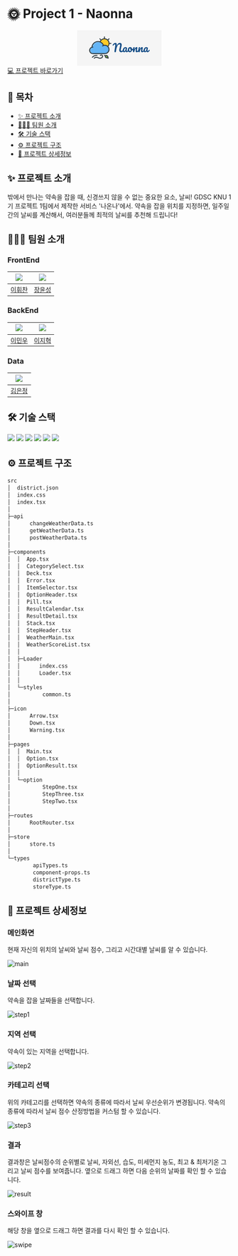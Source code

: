 # 🌞 Project 1 - Naonna

<div style="display:flex;justify-content:center;"><img alt="나온나 로고"src="public/image/logo/NaonnaMain.png"/></div>
<a href="https://naonna.netlify.app">💻 프로젝트 바로가기</a>

## 📑 목차

- [✨ 프로젝트 소개](#-프로젝트-소개)
- [🧑‍🤝‍🧑 팀원 소개](#-팀원-소개)
- [🛠️ 기술 스택](#%EF%B8%8F-%EA%B8%B0%EC%88%A0-%EC%8A%A4%ED%83%9D)
- [⚙ 프로젝트 구조](#-프로젝트-구조)
- [📝 프로젝트 상세정보](#-프로젝트-상세정보)
## ✨ 프로젝트 소개

밖에서 만나는 약속을 잡을 때, 신경쓰지 않을 수 없는 중요한 요소, 날씨! GDSC KNU 1기 프로젝트 1팀에서 제작한 서비스 '나온나'에서. 약속을 잡을 위치를 지정하면, 일주일간의 날씨를 계산해서, 여러분들께 최적의 날씨를 추천해 드립니다!

## 🧑‍🤝‍🧑 팀원 소개

### FrontEnd

| [<img src="https://github.com/kasterra.png" width="100px">](https://github.com/kasterra) | [<img src="https://github.com/JangYunSeong.png" width="100px">](https://github.com/JangYunSeong) |
| :--------------------------------------------------------------------------------------: | :----------------------------------------------------------------------------------------------: |
|                          [이휘찬](https://github.com/kasterra)                           |                            [장윤성](https://github.com/JangYunSeong)                             |

### BackEnd

| [<img src="https://github.com/lmw7414.png" width="100px">](https://github.com/lmw7414) | [<img src="https://github.com/olzlgur.png" width="100px">](https://github.com/olzlgur) |
| :------------------------------------------------------------------------------------: | :------------------------------------------------------------------------------------: |
|                          [이민우](https://github.com/lmw7414)                          |                          [이지혁](https://github.com/olzlgur)                          |

### Data

| [<img src="https://github.com/ezzkimm.png" width="100px">](https://github.com/ezzkimm) |
| :------------------------------------------------------------------------------------: |
|                          [김은정](https://github.com/ezzkimm)                          |

## 🛠️ 기술 스택


<img src="https://img.shields.io/badge/TypeScript-3178C6?style=for-the-badge&logo=TypeScript&logoColor=white">
<img src="https://img.shields.io/badge/React 18-61DAFB?style=for-the-badge&logo=React&logoColor=white">
<img src="https://img.shields.io/badge/Create React App-09D3AC?style=for-the-badge&logo=Create%20React%20App&logoColor=white">

<img src="https://img.shields.io/badge/Styled component-DB7093?style=for-the-badge&logo=Styled%20Components&logoColor=white">

<img src="https://img.shields.io/badge/React Query-FF4154?style=for-the-badge&logo=React%20Query&logoColor=white">
<img src="https://img.shields.io/badge/Zustand-433E38?style=for-the-badge&logoColor=white">


## ⚙ 프로젝트 구조

```
src
│  district.json
│  index.css
│  index.tsx
│  
├─api
│      changeWeatherData.ts
│      getWeatherData.ts
│      postWeatherData.ts
│      
├─components
│  │  App.tsx
│  │  CategorySelect.tsx
│  │  Deck.tsx
│  │  Error.tsx
│  │  ItemSelector.tsx
│  │  OptionHeader.tsx
│  │  Pill.tsx
│  │  ResultCalendar.tsx
│  │  ResultDetail.tsx
│  │  Stack.tsx
│  │  StepHeader.tsx
│  │  WeatherMain.tsx
│  │  WeatherScoreList.tsx
│  │  
│  ├─Loader
│  │      index.css
│  │      Loader.tsx
│  │      
│  └─styles
│          common.ts
│          
├─icon
│      Arrow.tsx
│      Down.tsx
│      Warning.tsx
│      
├─pages
│  │  Main.tsx
│  │  Option.tsx
│  │  OptionResult.tsx
│  │  
│  └─option
│          StepOne.tsx
│          StepThree.tsx
│          StepTwo.tsx
│          
├─routes
│      RootRouter.tsx
│      
├─store
│      store.ts
│      
└─types
        apiTypes.ts
        component-props.ts
        districtType.ts
        storeType.ts
```
## 📝 프로젝트 상세정보

### 메인화면

현재 자신의 위치의 날씨와 날씨 점수, 그리고 시간대별 날씨를 알 수 있습니다.

![main](https://user-images.githubusercontent.com/46878756/170858774-5f3b7d7f-2a00-4ef7-bbbe-9fdd80b0aa77.png)

### 날짜 선택

약속을 잡을 날짜들을 선택합니다.

![step1](https://user-images.githubusercontent.com/46878756/170858715-ae6ab953-25cd-47bc-a644-c7f70477c3ff.png)

### 지역 선택

약속이 있는 지역을 선택합니다.

![step2](https://user-images.githubusercontent.com/46878756/170858711-1183e7e5-7d91-46e4-8503-d592a4e9b30d.png)

### 카테고리 선택

위의 카테고리를 선택하면 약속의 종류에 따라서 날씨 우선순위가 변경됩니다. 약속의 종류에 따라서 날씨 점수 산정방법을 커스텀 할 수 있습니다.

![step3](https://user-images.githubusercontent.com/46878756/170858718-5f0e9fd5-9b2d-4f7e-bd67-8853f13e969e.png)

### 결과

결과창은 날씨점수의 순위별로 날씨, 자외선, 습도, 미세먼지 농도, 최고 & 최저기온 그리고 날씨 점수를 보여줍니다. 옆으로 드래그 하면 다음 순위의 날짜를 확인 할 수 있습니다.  

![result](https://user-images.githubusercontent.com/46878756/170858720-81c81779-1301-4b05-8ad0-b3d35eec893c.png)

### 스와이프 창

해당 창을 옆으로 드래그 하면 결과를 다시 확인 할 수 있습니다.

![swipe](https://user-images.githubusercontent.com/46878756/170858721-f550afa9-5a67-4cc2-80d7-2c254e6cbe48.png)



